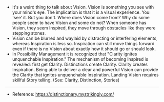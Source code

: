 - It's a weird thing to talk about Vision. Vision is something you see with your mind's eye. The implication is that it is a visual experience. You 'see' it.  But you don't. Where does Vision come from? Why do some people seem to have Vision and some do not? When someone has Vision, they seem Inspired, they move through obstacles like they were stepping stones.
- Vision can be blurred and waylaid by distracting or interfering  elements, whereas Inspiration is less so. Inspiration can still move things forward even if there is no Vision about exactly how it should go or should look.
- In Possibility Management it is recognized that "Clarity ignites unquenchable Inspiration." The mechanism of becoming 
  Inspired is revealed: first get Clarity. Distinctions create Clarity. 
  Clarity creates Inspiration. Being able to deliver a clear and powerful 
  Vision can provide the Clarity that ignites unquenchable Inspiration. 
  Landing Vision requires skillful Story telling. (See: Clarity, 
  Distinction, Stories)
- ---
- Reference: https://distinctionary.mystrikingly.com/
